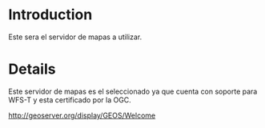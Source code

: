 # Introduction #

Este sera el servidor de mapas a utilizar.


# Details #

Este servidor de mapas es el seleccionado ya que cuenta con soporte para WFS-T y esta certificado por la OGC.

http://geoserver.org/display/GEOS/Welcome